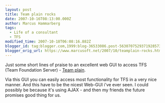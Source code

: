 ```yaml
---
layout: post
title: Team plain rocks
date: 2007-10-16T08:13:00.000Z
author: Marcus Hammarberg
tags:
  - Life of a consultant
  - TFS
modified_time: 2007-10-18T06:08:16.882Z
blogger_id: tag:blogger.com,1999:blog-36533086.post-5630707529371928573
blogger_orig_url: https://www.marcusoft.net/2007/10/teamplain-rocks.html
---
```


Just some short lines of praise to an excellent web GUI to access TFS (Team Foundation Server) - [Team plain](http://www.teamplain.com/).

Via this GUI you can easily access most functionality for TFS in a very nice manner. And this have to be the nicest Web-GUI i've ever seen. I could possibly be because it's using AJAX - and then my friends the future promises good thing for us.
